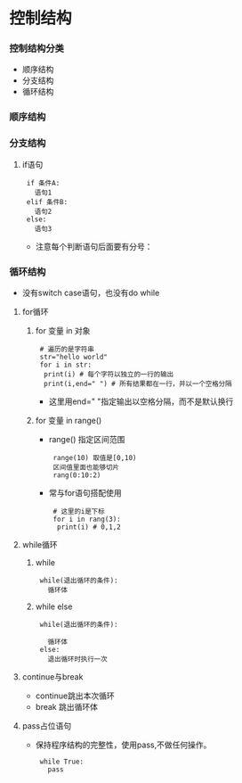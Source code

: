 # 控制结构
### 控制结构分类
   * 顺序结构
   * 分支结构
   * 循环结构
### 顺序结构

### 分支结构
1. if语句
    ```
     if 条件A:
       语句1
     elif 条件B:
       语句2
     else:
       语句3
    ```
    * 注意每个判断语句后面要有分号：
### 循环结构
* 没有switch case语句，也没有do while
1. for循环
   1. for 变量 in 对象
      ```
       # 遍历的是字符串
       str="hello world"
       for i in str:
        print(i) # 每个字符以独立的一行的输出
        print(i,end=" ") # 所有结果都在一行，并以一个空格分隔
      ```
       * 这里用end=" "指定输出以空格分隔，而不是默认换行

    2. for 变量 in range()
       * range() 指定区间范围
         ```
          range(10) 取值是[0,10)
          区间值里面也能够切片
          rang(0:10:2)
         ```
       * 常与for语句搭配使用
         ```
          # 这里的i是下标
          for i in rang(3):
           print(i) # 0,1,2
         ```
2. while循环
   1. while
      ```
       while(退出循环的条件):
         循环体
      ```
   2. while else
      ```
       while(退出循环的条件):

         循环体
       else:
         退出循环时执行一次
      ```


4. continue与break
   * continue跳出本次循环
   * break 跳出循环体
5. pass占位语句
   * 保持程序结构的完整性，使用pass,不做任何操作。
     ```
      while True:
        pass
     ```



